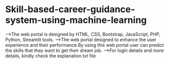 # Skill-based-career-guidance-system-using-machine-learning
-->The web portal is  designed by HTML, CSS, Bootstrap, JavaScript, PHP, Python, Streamlit tools.
-->The web portal designed to enhance the user experience and their  performance.By using this web portal user can predict the skills that they want to get their dream job.
-->For login details and more details, kindly check the explanation.txt file
